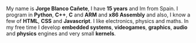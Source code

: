 My name is **Jorge Blanco Cañete**, I have **15 years** and Im from Spain. I program in **Python**, **C++**, **C** and **ARM** and **x86 Assembly** and also, I know a few of **HTML**, **CSS** and **Javascript**. I like electronics, physics and maths. In my free time I develop **embedded systems**, **videogames**, **graphics**, **audio** and **physics** engines and very small **kernels**.
